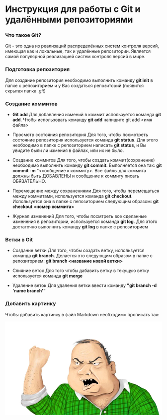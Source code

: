 
# Инструкция для работы с Git и удалёнными репозиториями #

### Что такое Git? ###
Git - это одна из реализаций распределённых систем контроля версий, имеющая как и локальные, так и удалённые репозитории. Является самой популярной реализацией систем контроля версий в мире.

### Подготовка репозитория ###
Для создание репозитория необходимо выполнить команду **git init** в папке с репозиторием и у Вас создаться репозиторий (появится скрытая папка *.git*)

### Создание коммитов ###

* **Git add**
Для добавления измений в коммит используется команда **git add**. Чтобы использовать команду **git add** напишите git add <имя файла>

* Просмотр состояния репозитория
Для того, чтобы посмотреть состояние репозитория используется команда **git status**. Для этого необходимо в папке с репозиторием написать **git status**, и Вы увидите были ли измения в файлах, или их не было.

* Создание коммитов
Для того, чтобы создать коммит(сохранение) необходимо выполнить команду **git commit**. Выполняется она так: **git commit -m** "<сообщение к коммиту>. Все файлы для коммита должны быть ДОБАВЛЕНЫ и сообщение к коммиту писать ОБЯЗАТЕЛЬНО.

* Перемещение между сохранениями
Для того, чтобы перемещаться между коммитами, используется команда  **git checkout**. Используется она в папке с пепозиторием следующим образом: **git checkout <номер коммита>**

* Журнал изменений
Для того, чтобы посмтреть все сделанные изменения в репозитории, используется команда **git log**. Для этого достаточно выполнить команду **git log** в папке с репозиторием

### Ветки в Git ###
* Создание ветки
Для того, чтобы создать ветку, используется команда **git branch**. Делается это следующим образом в папке с репозиторием: **git branch <название новой ветки>**

* Слияние веток
Для того чтобы дабавить ветку в текущую ветку используется команда **git merge**

* Удаление веток
Для удаления ветки ввести команду **"git branch -d 'name branch'"**

### Добавить картинку ###

Чтобы добавить картинку в файл Markdown необходимо прописать так:

![Блиан!](713.jpg)